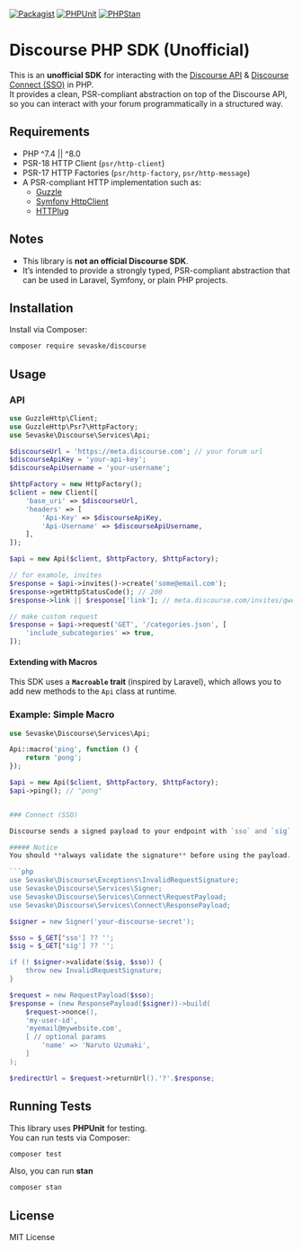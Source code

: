 [![Packagist](https://img.shields.io/packagist/v/sevaske/discourse.svg?style=flat-square)](https://packagist.org/packages/sevaske/discourse)
[![PHPUnit](https://github.com/sevaske/discourse/actions/workflows/tests.yml/badge.svg)](https://github.com/sevaske/discourse/actions/workflows/tests.yml)
[![PHPStan](https://github.com/sevaske/discourse/actions/workflows/phpstan.yml/badge.svg)](https://github.com/sevaske/discourse/actions/workflows/phpstan.yml)

# Discourse PHP SDK (Unofficial)

This is an **unofficial SDK** for interacting with the [Discourse API](https://docs.discourse.org/) & [Discourse Connect (SSO)](https://meta.discourse.org/t/setup-discourseconnect-official-single-sign-on-for-discourse-sso/13045) in PHP.  
It provides a clean, PSR-compliant abstraction on top of the Discourse API, so you can interact with your forum programmatically in a structured way.


## Requirements

- PHP ^7.4 || ^8.0
- PSR-18 HTTP Client (`psr/http-client`)
- PSR-17 HTTP Factories (`psr/http-factory`, `psr/http-message`)
- A PSR-compliant HTTP implementation such as:
    - [Guzzle](https://github.com/guzzle/guzzle)
    - [Symfony HttpClient](https://symfony.com/doc/current/http_client.html)
    - [HTTPlug](https://github.com/php-http/httplug)


## Notes

- This library is **not an official Discourse SDK**.
- It’s intended to provide a strongly typed, PSR-compliant abstraction that can be used in Laravel, Symfony, or plain PHP projects.


## Installation

Install via Composer:

```bash
composer require sevaske/discourse
```


## Usage

### API

```php
use GuzzleHttp\Client;
use GuzzleHttp\Psr7\HttpFactory;
use Sevaske\Discourse\Services\Api;

$discourseUrl = 'https://meta.discourse.com'; // your forum url
$discourseApiKey = 'your-api-key';
$discourseApiUsername = 'your-username';

$httpFactory = new HttpFactory();
$client = new Client([
    'base_uri' => $discourseUrl,
    'headers' => [
        'Api-Key' => $discourseApiKey,
        'Api-Username' => $discourseApiUsername,
    ],
]);

$api = new Api($client, $httpFactory, $httpFactory);

// for examole, invites
$response = $api->invites()->create('some@email.com');
$response->getHttpStatusCode(); // 200
$response->link || $response['link']; // meta.discourse.com/invites/qwerty

// make custom request
$response = $api->request('GET', '/categories.json', [
    'include_subcategories' => true,
]);
```


#### Extending with Macros

This SDK uses a **`Macroable` trait** (inspired by Laravel), which allows you to add new methods to the `Api` class at runtime.

### Example: Simple Macro

```php
use Sevaske\Discourse\Services\Api;

Api::macro('ping', function () {
    return 'pong';
});

$api = new Api($client, $httpFactory, $httpFactory);
$api->ping(); // "pong"


### Connect (SSO)

Discourse sends a signed payload to your endpoint with `sso` and `sig`. Build and sign the response payload and redirect back to discourse.

##### Notice
You should **always validate the signature** before using the payload.

```php
use Sevaske\Discourse\Exceptions\InvalidRequestSignature;
use Sevaske\Discourse\Services\Signer;
use Sevaske\Discourse\Services\Connect\RequestPayload;
use Sevaske\Discourse\Services\Connect\ResponsePayload;

$signer = new Signer('your-discourse-secret');

$sso = $_GET['sso'] ?? '';
$sig = $_GET['sig'] ?? '';

if (! $signer->validate($sig, $sso)) {
    throw new InvalidRequestSignature;
}

$request = new RequestPayload($sso);
$response = (new ResponsePayload($signer))->build(
    $request->nonce(), 
    'my-user-id', 
    'myemail@mywebsite.com',
    [ // optional params
        'name' => 'Naruto Uzumaki',
    ]
);

$redirectUrl = $request->returnUrl().'?'.$response;
```

## Running Tests

This library uses **PHPUnit** for testing.  
You can run tests via Composer:

```bash
composer test
```

Also, you can run **stan**
```bash
composer stan
```

## License

MIT License

